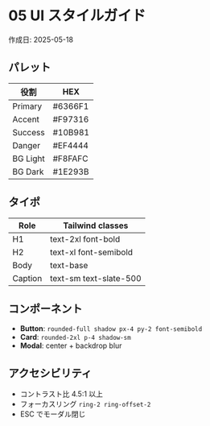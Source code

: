 # 05 UI スタイルガイド

作成日: 2025-05-18

## パレット
| 役割 | HEX |
| ---- | --- |
| Primary | #6366F1 |
| Accent | #F97316 |
| Success | #10B981 |
| Danger | #EF4444 |
| BG Light | #F8FAFC |
| BG Dark | #1E293B |

## タイポ
| Role | Tailwind classes |
| ---- | ---------------- |
| H1 | text-2xl font-bold |
| H2 | text-xl font-semibold |
| Body | text-base |
| Caption | text-sm text-slate-500 |

## コンポーネント
- **Button**: `rounded-full shadow px-4 py-2 font-semibold`  
- **Card**: `rounded-2xl p-4 shadow-sm`  
- **Modal**: center + backdrop blur

## アクセシビリティ
- コントラスト比 4.5:1 以上  
- フォーカスリング `ring-2 ring-offset-2`  
- ESC でモーダル閉じ